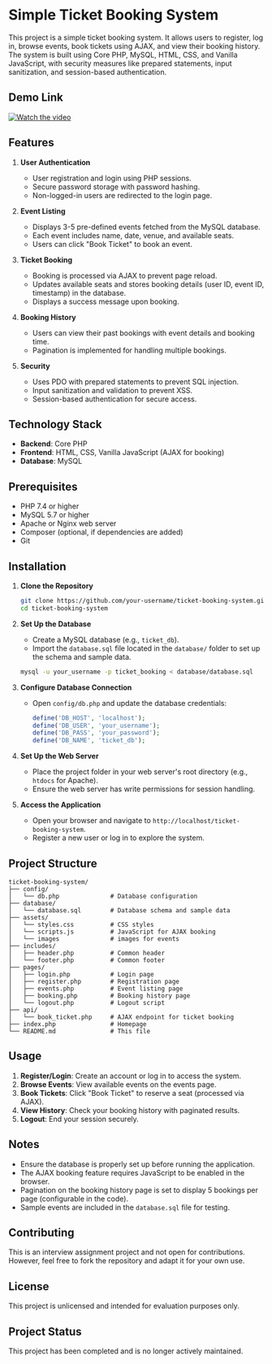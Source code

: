# Simple Ticket Booking System

This project is a simple ticket booking system. It allows users to register, log in, browse events, book tickets using AJAX, and view their booking history. The system is built using Core PHP, MySQL, HTML, CSS, and Vanilla JavaScript, with security measures like prepared statements, input sanitization, and session-based authentication.

## Demo Link 
 
[![Watch the video](https://img.youtube.com/vi/vpxTNz8dlUA/0.jpg)](https://youtu.be/vpxTNz8dlUA)

## Features

1. **User Authentication**
   - User registration and login using PHP sessions.
   - Secure password storage with password hashing.
   - Non-logged-in users are redirected to the login page.

2. **Event Listing**
   - Displays 3-5 pre-defined events fetched from the MySQL database.
   - Each event includes name, date, venue, and available seats.
   - Users can click "Book Ticket" to book an event.

3. **Ticket Booking**
   - Booking is processed via AJAX to prevent page reload.
   - Updates available seats and stores booking details (user ID, event ID, timestamp) in the database.
   - Displays a success message upon booking.

4. **Booking History**
   - Users can view their past bookings with event details and booking time.
   - Pagination is implemented for handling multiple bookings.

5. **Security**
   - Uses PDO with prepared statements to prevent SQL injection.
   - Input sanitization and validation to prevent XSS.
   - Session-based authentication for secure access.

## Technology Stack

- **Backend**: Core PHP
- **Frontend**: HTML, CSS, Vanilla JavaScript (AJAX for booking)
- **Database**: MySQL

## Prerequisites

- PHP 7.4 or higher
- MySQL 5.7 or higher
- Apache or Nginx web server
- Composer (optional, if dependencies are added)
- Git

## Installation

1. **Clone the Repository**
   ```bash
   git clone https://github.com/your-username/ticket-booking-system.git
   cd ticket-booking-system
   ```

2. **Set Up the Database**
   - Create a MySQL database (e.g., `ticket_db`).
   - Import the `database.sql` file located in the `database/` folder to set up the schema and sample data.
   ```bash
   mysql -u your_username -p ticket_booking < database/database.sql
   ```

3. **Configure Database Connection**
   - Open `config/db.php` and update the database credentials:
     ```php
     define('DB_HOST', 'localhost');
     define('DB_USER', 'your_username');
     define('DB_PASS', 'your_password');
     define('DB_NAME', 'ticket_db');
     ```

4. **Set Up the Web Server**
   - Place the project folder in your web server's root directory (e.g., `htdocs` for Apache).
   - Ensure the web server has write permissions for session handling.

5. **Access the Application**
   - Open your browser and navigate to `http://localhost/ticket-booking-system`.
   - Register a new user or log in to explore the system.

## Project Structure

```
ticket-booking-system/
├── config/
│   └── db.php              # Database configuration
├── database/
│   └── database.sql        # Database schema and sample data
├── assets/
│   └── styles.css          # CSS styles
│   └── scripts.js          # JavaScript for AJAX booking
│   └── images              # images for events
├── includes/
│   ├── header.php          # Common header
│   └── footer.php          # Common footer
├── pages/
│   ├── login.php           # Login page
│   ├── register.php        # Registration page
│   ├── events.php          # Event listing page
│   ├── booking.php         # Booking history page
│   └── logout.php          # Logout script
├── api/
│   └── book_ticket.php     # AJAX endpoint for ticket booking
├── index.php               # Homepage
└── README.md               # This file
```

## Usage

1. **Register/Login**: Create an account or log in to access the system.
2. **Browse Events**: View available events on the events page.
3. **Book Tickets**: Click "Book Ticket" to reserve a seat (processed via AJAX).
4. **View History**: Check your booking history with paginated results.
5. **Logout**: End your session securely.

## Notes

- Ensure the database is properly set up before running the application.
- The AJAX booking feature requires JavaScript to be enabled in the browser.
- Pagination on the booking history page is set to display 5 bookings per page (configurable in the code).
- Sample events are included in the `database.sql` file for testing.

## Contributing

This is an interview assignment project and not open for contributions. However, feel free to fork the repository and adapt it for your own use.

## License

This project is unlicensed and intended for evaluation purposes only.

## Project Status

This project has been completed and is no longer actively maintained.
